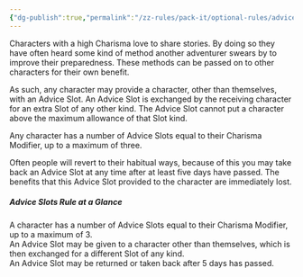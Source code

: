 ```yaml
---
{"dg-publish":true,"permalink":"/zz-rules/pack-it/optional-rules/advice-slots-charisma/"}
---
```


Characters with a high Charisma love to share stories. By doing so they have often heard some kind of method another adventurer swears by to improve their preparedness. These methods can be passed on to other characters for their own benefit.

As such, any character may provide a character, other than themselves, with an Advice Slot. An Advice Slot is exchanged by the receiving character for an extra Slot of any other kind. The Advice Slot cannot put a character above the maximum allowance of that Slot kind.

Any character has a number of Advice Slots equal to their Charisma Modifier, up to a maximum of three.

Often people will revert to their habitual ways, because of this you may take back an Advice Slot at any time after at least five days have passed. The benefits that this Advice Slot provided to the character are immediately lost.


##### Advice Slots Rule at a Glance
A character has a number of Advice Slots equal to their Charisma Modifier, up to a maximum of 3.  
An Advice Slot may be given to a character other than themselves, which is then exchanged for a different Slot of any kind.  
An Advice Slot may be returned or taken back after 5 days has passed.